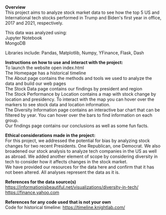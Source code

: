**Overview**   
This project aims to analyze stock market data to see how the top 5 US and International tech stocks performed in Trump and Biden's first year in office, 2017 and 2021, respectively.  

This data was analyzed using:  
Jupyter Notebook  
MongoDB  
  

Libraries include: 
Pandas, Matplotlib, Numpy, YFinance, Flask, Dash


**Instructions on how to use and interact with the project:**  
To launch the website open index.html  
The Homepage has a historical timeline  
The About page contains the methods and tools we used to analyze the data and build our web pages  
The Stock Data page contains our findings by president and region  
The Stock Performance by Location contains a map with stock change by location and presidency. To interact with the map you can hover over the markers to see stock data and location information.   
The Diversity Information page contains an interactive bar chart that can be filtered by year. You can hover over the bars to find information on each group.  
Our findings page contains our conclusions as well as some fun facts.  


**Ethical considerations made in the project:**  
For this project, we addressed the potential for bias by analyzing stock changes for two recent Presidents. One Republican, one Democrat. We also broadened our stock analysis to analyze tech companies in the US as well as abroad. We added another element of scope by considering diversity in tech to consider how it affects changes in the stock market.  
We have provided our resources for the data here and confirm that it has not been altered. All analyses represent the data as it is. 

**References for the data source(s)**  
https://informationisbeautiful.net/visualizations/diversity-in-tech/  
https://finance.yahoo.com  

**References for any code used that is not your own**  
Code for historical timeline: https://timeline.knightlab.com/


